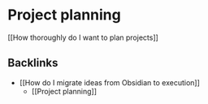 # Project planning
[[How thoroughly do I want to plan projects]]

## Backlinks
* [[How do I migrate ideas from Obsidian to execution]]
	* [[Project planning]]

<!-- #Life -->

<!-- {BearID:FD45B6D9-0120-4ECC-AC8C-A747B4AC0B5C-15756-0000130435D155AE} -->
